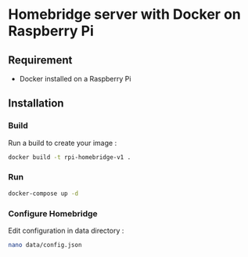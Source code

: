 # Homebridge server with Docker on Raspberry Pi

## Requirement

- Docker installed on a Raspberry Pi

## Installation

### Build

Run a build to create your image :

```bash
docker build -t rpi-homebridge-v1 .
```

### Run

```bash
docker-compose up -d
```

### Configure Homebridge

Edit configuration in data directory :

```bash
nano data/config.json
```
